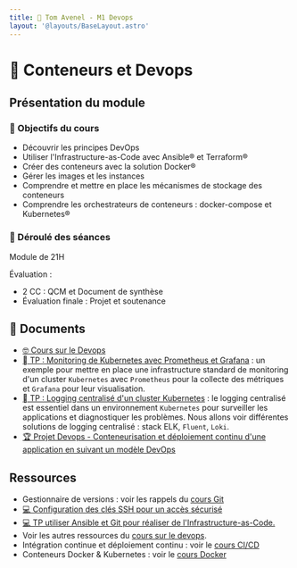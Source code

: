 ```yaml
---
title: 󱃾 Tom Avenel - M1 Devops
layout: '@layouts/BaseLayout.astro'
---
```


# 󱃾  Conteneurs et Devops

## Présentation du module

### 🎯 Objectifs du cours

- Découvrir les principes DevOps
- Utiliser l'Infrastructure-as-Code avec Ansible® et Terraform®
- Créer des conteneurs avec la solution Docker®
- Gérer les images et les instances 
- Comprendre et mettre en place les mécanismes de stockage des conteneurs
- Comprendre les orchestrateurs de conteneurs : docker-compose et Kubernetes®

### 📅 Déroulé des séances

Module de 21H

Évaluation :

- 2 CC : QCM et Document de synthèse
- Évaluation finale : Projet et soutenance

## 📑 Documents

- [🤓 Cours sur le Devops](/esgi/m1/devops-src/cours)
- [󱃾  TP : Monitoring de Kubernetes avec Prometheus et Grafana](/cours/docker/tp_prometheus_grafana_k8s) : un exemple pour mettre en place une infrastructure standard de monitoring d'un cluster `Kubernetes` avec `Prometheus` pour la collecte des métriques et `Grafana` pour leur visualisation.
- [󱃾  TP : Logging centralisé d'un cluster Kubernetes](/cours/docker/tp_k8s_elk) : le logging centralisé est essentiel dans un environnement `Kubernetes` pour surveiller les applications et diagnostiquer les problèmes. Nous allons voir différentes solutions de logging centralisé : stack ELK, `Fluent`, `Loki`.
- [🏆 Projet Devops - Conteneurisation et déploiement continu d'une application en suivant un modèle DevOps](/cours/devops/projet-devops)

## Ressources

- Gestionnaire de versions : voir les rappels du [cours Git](/cours/git)
- [💻 Configuration des clés SSH pour un accès sécurisé](/cours/devops/tp_ssh)
- [💻 TP utiliser Ansible et Git pour réaliser de l'Infrastructure-as-Code.](/cours/git/git-tp-ansible)
- Voir les autres ressources du [cours sur le devops](/cours/devops).
- Intégration continue et déploiement continu : voir le [cours CI/CD](/cours/ci)
- Conteneurs Docker & Kubernetes : voir le [cours Docker](/cours/docker)

